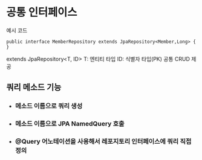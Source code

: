 # 공통 인터페이스
예시 코드
```
public interface MemberRepository extends JpaRepository<Member,Long> {
}
```
extends JpaRepository<T, ID>
T: 엔티티 타입
ID: 식별자 타입(PK)
공통 CRUD 제공


## 쿼리 메소드 기능
- ### 메소드 이름으로 쿼리 생성
- ### 메소드 이름으로 JPA NamedQuery 호출
- ### @Query 어노테이션을 사용해서 레포지토리 인터페이스에 쿼리 직접 정의

